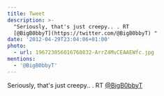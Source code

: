 ```yaml
---
title: Tweet
description: >-
  "Seriously, that's just creepy.. . RT
  [@BigB0bbyT](https://twitter.com/@BigB0bbyT) "
date: '2012-04-29T23:04:06+01:00'
photo:
  - url: 196723056016760832-ArrZ4MvCEAAEWfc.jpg
mentions:
  - '@BigB0bbyT'
---
```

Seriously, that's just creepy.. . RT [@BigB0bbyT](https://twitter.com/@BigB0bbyT) 
